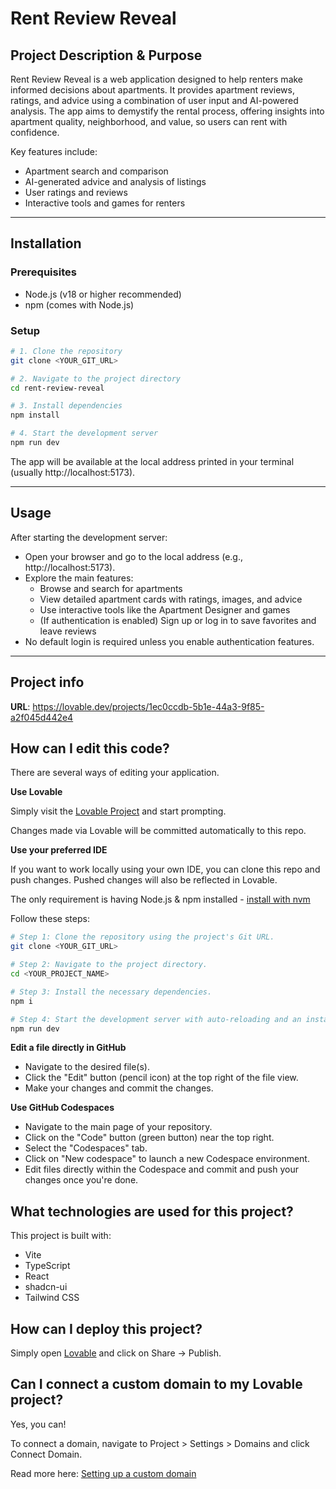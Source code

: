 # Rent Review Reveal

## Project Description & Purpose

Rent Review Reveal is a web application designed to help renters make informed decisions about apartments. It provides apartment reviews, ratings, and advice using a combination of user input and AI-powered analysis. The app aims to demystify the rental process, offering insights into apartment quality, neighborhood, and value, so users can rent with confidence.

Key features include:
- Apartment search and comparison
- AI-generated advice and analysis of listings
- User ratings and reviews
- Interactive tools and games for renters

---

## Installation

### Prerequisites
- Node.js (v18 or higher recommended)
- npm (comes with Node.js)

### Setup
```sh
# 1. Clone the repository
git clone <YOUR_GIT_URL>

# 2. Navigate to the project directory
cd rent-review-reveal

# 3. Install dependencies
npm install

# 4. Start the development server
npm run dev
```
The app will be available at the local address printed in your terminal (usually http://localhost:5173).

---

## Usage

After starting the development server:
- Open your browser and go to the local address (e.g., http://localhost:5173).
- Explore the main features:
  - Browse and search for apartments
  - View detailed apartment cards with ratings, images, and advice
  - Use interactive tools like the Apartment Designer and games
  - (If authentication is enabled) Sign up or log in to save favorites and leave reviews
- No default login is required unless you enable authentication features.

---

## Project info

**URL**: https://lovable.dev/projects/1ec0ccdb-5b1e-44a3-9f85-a2f045d442e4

## How can I edit this code?

There are several ways of editing your application.

**Use Lovable**

Simply visit the [Lovable Project](https://lovable.dev/projects/1ec0ccdb-5b1e-44a3-9f85-a2f045d442e4) and start prompting.

Changes made via Lovable will be committed automatically to this repo.

**Use your preferred IDE**

If you want to work locally using your own IDE, you can clone this repo and push changes. Pushed changes will also be reflected in Lovable.

The only requirement is having Node.js & npm installed - [install with nvm](https://github.com/nvm-sh/nvm#installing-and-updating)

Follow these steps:

```sh
# Step 1: Clone the repository using the project's Git URL.
git clone <YOUR_GIT_URL>

# Step 2: Navigate to the project directory.
cd <YOUR_PROJECT_NAME>

# Step 3: Install the necessary dependencies.
npm i

# Step 4: Start the development server with auto-reloading and an instant preview.
npm run dev
```

**Edit a file directly in GitHub**

- Navigate to the desired file(s).
- Click the "Edit" button (pencil icon) at the top right of the file view.
- Make your changes and commit the changes.

**Use GitHub Codespaces**

- Navigate to the main page of your repository.
- Click on the "Code" button (green button) near the top right.
- Select the "Codespaces" tab.
- Click on "New codespace" to launch a new Codespace environment.
- Edit files directly within the Codespace and commit and push your changes once you're done.

## What technologies are used for this project?

This project is built with:

- Vite
- TypeScript
- React
- shadcn-ui
- Tailwind CSS

## How can I deploy this project?

Simply open [Lovable](https://lovable.dev/projects/1ec0ccdb-5b1e-44a3-9f85-a2f045d442e4) and click on Share -> Publish.

## Can I connect a custom domain to my Lovable project?

Yes, you can!

To connect a domain, navigate to Project > Settings > Domains and click Connect Domain.

Read more here: [Setting up a custom domain](https://docs.lovable.dev/tips-tricks/custom-domain#step-by-step-guide)
